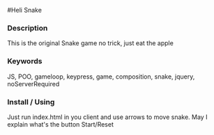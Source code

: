 #Heli Snake

### Description
This is the original Snake game
no trick, just eat the apple

### Keywords 
JS, POO, gameloop, keypress, game, composition, snake, jquery, noServerRequired

### Install / Using
Just run index.html in you client and use arrows to move snake. 
May I explain what's the button Start/Reset